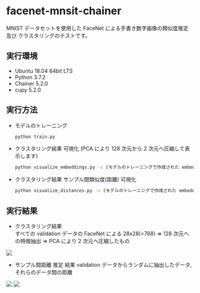 # facenet-mnsit-chainer
MNIST データセットを使用した FaceNet による手書き数字画像の類似度推定 及び クラスタリングのテストです。

## 実行環境
* Ubuntu 18.04 64bit LTS
* Python 3.7.2
* Chainer 5.2.0
* cupy 5.2.0

## 実行方法
* モデルのトレーニング

    ```bash
    python train.py
    ```

* クラスタリング結果 可視化 (PCA により 128 次元から 2 次元へ圧縮して表示します)

    ```bash
    python visualize_embeddings.py -s (モデルのトレーニングで作成された embeddings-*.npy のパス)
    ```

* クラスタリング結果 サンプル間類似度(距離) 可視化

    ```bash
    python visualize_distances.py -s (モデルのトレーニングで作成された embeddings-*.npy のパス)
    ```

## 実行結果
* クラスタリング結果  
すべての validation データの FaceNet による 28x28(=768) => 128 次元への特徴抽出 => PCA により 2 次元へ圧縮したもの  

![](https://github.com/s059ff/facenet-mnist-chainer/blob/master/examples/embeddings-100.png)

* サンプル間距離 推定 結果
validation データからランダムに抽出したデータ, それらのデータ間の距離  

![](https://github.com/s059ff/facenet-mnist-chainer/blob/master/examples/embeddings-100-choices.png)
![](https://github.com/s059ff/facenet-mnist-chainer/blob/master/examples/embeddings-100-distances.png)

